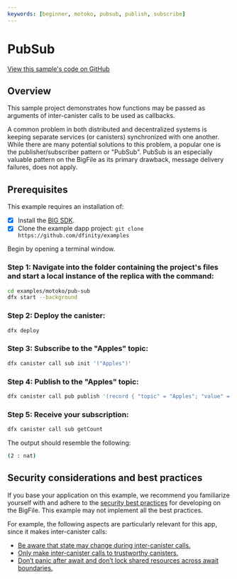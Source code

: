 ```yaml
---
keywords: [beginner, motoko, pubsub, publish, subscribe]
---
```


# PubSub

[View this sample's code on GitHub](https://github.com/dfinity/examples/tree/master/motoko/pub-sub)


## Overview
This sample project demonstrates how functions may be passed as arguments of inter-canister calls to be used as callbacks.

A common problem in both distributed and decentralized systems is keeping separate services (or canisters) synchronized with one another. While there are many potential solutions to this problem, a popular one is the publisher/subscriber pattern or "PubSub". PubSub is an especially valuable pattern on the BigFile as its primary drawback, message delivery failures, does not apply.

## Prerequisites
This example requires an installation of:

- [x] Install the [BIG SDK](https://thebigfile.com/docs/current/developer-docs/setup/install/index.mdx).
- [x] Clone the example dapp project: `git clone https://github.com/dfinity/examples`

Begin by opening a terminal window.

### Step 1: Navigate into the folder containing the project's files and start a local instance of the replica with the command:

```bash
cd examples/motoko/pub-sub
dfx start --background
```

### Step 2: Deploy the canister:

```bash
dfx deploy
```

### Step 3: Subscribe to the "Apples" topic:

```bash
dfx canister call sub init '("Apples")'
```

### Step 4: Publish to the "Apples" topic:

```bash
dfx canister call pub publish '(record { "topic" = "Apples"; "value" = 2 })'
```

### Step 5: Receive your subscription:

```bash
dfx canister call sub getCount
```

The output should resemble the following:

```bash
(2 : nat)
```

## Security considerations and best practices

If you base your application on this example, we recommend you familiarize yourself with and adhere to the [security best practices](https://thebigfile.com/docs/current/references/security/) for developing on the BigFile. This example may not implement all the best practices.

For example, the following aspects are particularly relevant for this app, since it makes inter-canister calls: 
* [Be aware that state may change during inter-canister calls.](https://thebigfile.com/docs/current/references/security/rust-canister-development-security-best-practices#be-aware-that-state-may-change-during-inter-canister-calls)
* [Only make inter-canister calls to trustworthy canisters.](https://thebigfile.com/docs/current/references/security/rust-canister-development-security-best-practices#only-make-inter-canister-calls-to-trustworthy-canisters)
* [Don’t panic after await and don’t lock shared resources across await boundaries.](https://thebigfile.com/docs/current/references/security/rust-canister-development-security-best-practices#dont-panic-after-await-and-dont-lock-shared-resources-across-await-boundaries)
